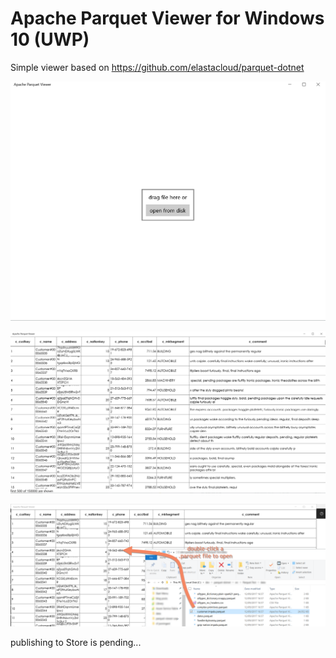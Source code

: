 # Apache Parquet Viewer for Windows 10 (UWP)

Simple viewer based on https://github.com/elastacloud/parquet-dotnet

![Screenshot00](graphics/screenshot00.png)

![Screenshot02](graphics/screenshot02.png)

![Screenshot01](graphics/screenshot01.png)

publishing to Store is pending...